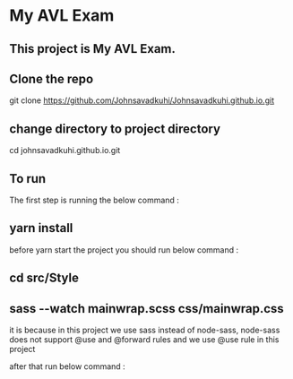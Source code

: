 # My AVL Exam 

## This project is My AVL Exam. 

## Clone the repo 

git clone https://github.com/Johnsavadkuhi/Johnsavadkuhi.github.io.git

## change directory to project directory 

cd johnsavadkuhi.github.io.git

## To run 
 
 The first step is running the below command : 

## yarn install  

 before yarn start the project you should run below command : 

## cd src/Style 
## sass --watch mainwrap.scss  css/mainwrap.css 

it is because in this project we use sass instead of node-sass, node-sass does not support @use and @forward rules and we use @use rule in this project 

after that run below command : 

 